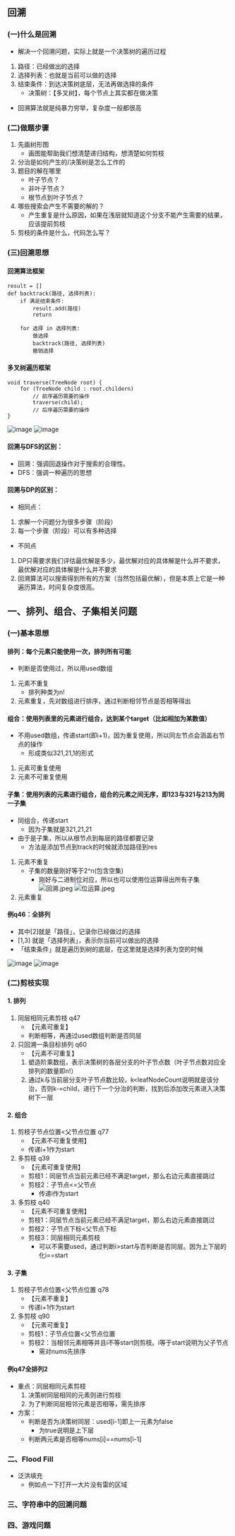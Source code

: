 ## 回溯
### (一)什么是回溯
- 解决一个回溯问题，实际上就是一个决策树的遍历过程
1. 路径：已经做出的选择
2. 选择列表：也就是当前可以做的选择
3. 结束条件：到达决策树底层，无法再做选择的条件
    - 决策树：【多叉树】，每个节点上其实都在做决策
- 回溯算法就是纯暴力穷举，复杂度一般都很高

### (二)做题步骤
1. 先画树形图
    - 画图能帮助我们想清楚递归结构，想清楚如何剪枝
2. 分治是如何产生的/决策树是怎么工作的
3. 题目的解在哪里
    - 叶子节点？
    - 非叶子节点？
    - 根节点到叶子节点？
4. 哪些搜索会产生不需要的解的？
    - 产生重复是什么原因，如果在浅层就知道这个分支不能产生需要的结果，应该提前剪枝
5. 剪枝的条件是什么，代码怎么写？

### (三)回溯思想
#### 回溯算法框架
```
result = []
def backtrack(路径, 选择列表):
    if 满足结束条件:
        result.add(路径)
        return

    for 选择 in 选择列表:
        做选择
        backtrack(路径, 选择列表)
        撤销选择
```

#### 多叉树遍历框架
```
void traverse(TreeNode root) {
    for (TreeNode child : root.childern)
        // 前序遍历需要的操作
        traverse(child);
        // 后序遍历需要的操作
}
```
![image](http://note.youdao.com/yws/res/40026/DDFB1AF16F9B46E99F59FF91EE4603E4)
![image](http://note.youdao.com/yws/res/40029/DA2E6095EB58493EBF14227DB96ADF41)

#### 回溯与DFS的区别：
- 回溯：强调回退操作对于搜索的合理性。
- DFS：强调一种遍历的思想

#### 回溯与DP的区别：
- 相同点：
1. 求解一个问题分为很多步骤（阶段）
2. 每一个步骤（阶段）可以有多种选择
- 不同点
1. DP只需要求我们评估最优解是多少，最优解对应的具体解是什么并不要求，最优解对应的具体解是什么并不要求
2. 回溯算法可以搜索得到所有的方案（当然包括最优解），但是本质上它是一种遍历算法，时间复杂度很高。

## 一、排列、组合、子集相关问题
### (一)基本思想
#### 排列：每个元素只能使用一次，排列所有可能
- 判断是否使用过，所以用used数组
1. 元素不重复
    - 排列种类为n!
2. 元素重复，先对数组进行排序，通过判断相邻节点是否相等得出

#### 组合：使用列表里的元素进行组合，达到某个target（比如相加为某数值）
- 不用used数组，传递start(即i+1)，因为重复使用，所以同左节点会涵盖右节点的操作
    - 形成类似321,21,1的形式
1. 元素可重复使用
2. 元素不可重复使用

#### 子集：使用列表的元素进行组合，组合的元素之间无序，即123与321与213为同一子集
- 同组合，传递start
    - 因为子集就是321,21,21
- 由于是子集，所以从根节点到每层的路径都要记录
    - 方法是添加节点到track的时候就添加路径到res
1. 元素不重复
    - 子集的数量刚好等于2^n(包含空集)
        - 刚好与二进制位对应，所以也可以使用位运算得出所有子集
          ![回溯.jpeg](http://note.youdao.com/yws/res/40346/WEBRESOURCEe4c592245057fa413b15e81d2f4764e9)
          ![位运算.jpeg](https://note.youdao.com/src/WEBRESOURCEecae6f0603e2b7d67702517a1efafb32)
2. 元素重复

#### 例q46：全排列
- 其中[2]就是「路径」，记录你已经做过的选择
- [1,3] 就是「选择列表」，表示你当前可以做出的选择
- 「结束条件」就是遍历到树的底层，在这里就是选择列表为空的时候

![image](http://note.youdao.com/yws/res/40015/9915D68D9B934A8BA1BEB6E5A539DFDC)
![image](https://note.youdao.com/src/D9326C4D8E6E42D3AA8799B3218EE012)

### (二)剪枝实现
#### 1. 排列
1. 同层相同元素剪枝 q47
    - 【元素可重复】
    - 判断相等，再通过used数组判断是否同层
2. 只回溯一条目标排列 q60
    - 【元素不可重复】
    1. 塑造阶乘数组，表示决策树的各层分支的叶子节点数（叶子节点数对应全排列的数量即n!）
    2. 通过k与当前层分支叶子节点数比较，k<leafNodeCount说明就是该分治，否则k-=child，进行下一个分治的判断，找到后添加改元素进入决策树下一层

#### 2. 组合
1. 剪枝子节点位置<父节点位置 q77
    - 【元素不可重复使用】
    - 传递i+1作为start
2. 多剪枝 q39
    - 【元素可重复使用】
    - 剪枝1：同层节点当前元素已经不满足target，那么右边元素直接跳过
    - 剪枝2：子节点<=父节点
        - 传递i作为start
3. 多剪枝 q40
    - 【元素不可重复使用】
    - 剪枝1：同层节点当前元素已经不满足target，那么右边元素直接跳过
    - 剪枝2：子节点下标<父节点下标
    - 剪枝3：同层相同元素剪枝
        - 可以不需要used，通过判断i>start与否判断是否同层。因为上下层的化i==start

#### 3. 子集
1. 剪枝子节点位置<父节点位置 q78
    - 【元素不重复】
    - 传递i+1作为start
2. 多剪枝 q90
    - 【元素可重复】
    - 剪枝1：子节点位置<父节点位置
    - 剪枝2：当相邻元素相等并且i不等start则剪枝。i等于start说明为父子节点
        - 需对nums先排序

#### 例q47全排列2
- 重点：同层相同元素剪枝
    1. 决策树同层相同的元素则进行剪枝
    2. 为了判断同层相邻元素是否相等，需先排序
- 方案：
    - 判断是否为决策树同层：used[i-1]即上一元素为false
        - 为true说明是上下层
    - 判断两元素是否相等nums[i]==nums[i-1]

### 二、Flood Fill
- 泛洪填充
    - 例如点一下打开一大片没有雷的区域

### 三、字符串中的回溯问题

### 四、游戏问题